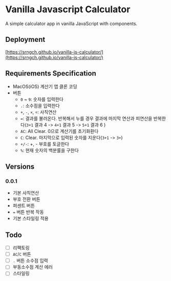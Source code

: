 # Vanilla Javascript Calculator
A simple calculator app in vanilla JavaScript with components.

## Deployment
[https://srngch.github.io/vanilla-js-calculator/](https://srngch.github.io/vanilla-js-calculator/)

## Requirements Specification
- MacOS(iOS) 계산기 앱 클론 코딩
- 버튼
	- `0` ~ `9`: 숫자를 입력한다
	- `.`: 소수점을 입력한다
	- `+`, `-`, `×`, `÷`: 사칙연산
	- `=`: 결과를 불러온다. 반복해서 누를 경우 결과에 마지막 연산과 피연산을 반복한다(`3+1` 결과 4 -> `4+1` 결과 5 -> `5+1` 결과 6 )
	- `AC`: All Clear. 0으로 계산기를 초기화환다
	- `C`: Clear. 마지막으로 입력된 숫자를 지운다(`3+1` -> `3+`)
	- `+/-`: +, - 부호를 토글한다
	- `%`: 현재 숫자의 백분률을 구한다

## Versions
### 0.0.1
- 기본 사칙연산
- 부호 전환 버튼
- 퍼센트 버튼
- `=` 버튼 반복 작동
- 기본 스타일링 적용

## Todo
- [ ] 리팩토링
- [ ] `AC`/`C` 버튼
- [ ] `.` 버튼 소수점 입력
- [ ] 부동소수점 계산 에러
- [ ] 스타일링
